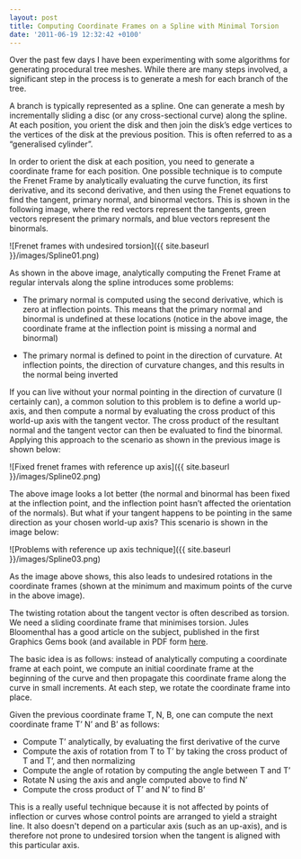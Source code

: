 ```yaml
---
layout: post
title: Computing Coordinate Frames on a Spline with Minimal Torsion
date: '2011-06-19 12:32:42 +0100'
---
```


Over the past few days I have been experimenting with some algorithms for generating procedural tree meshes. While there are many steps involved, a significant step in the process is to generate a mesh for each branch of the tree.

A branch is typically represented as a spline. One can generate a mesh by incrementally sliding a disc (or any cross-sectional curve) along the spline. At each position, you orient the disk and then join the disk’s edge vertices to the vertices of the disk at the previous position. This is often referred to as a “generalised cylinder”.

In order to orient the disk at each position, you need to generate a coordinate frame for each position. One possible technique is to compute the Frenet Frame by analytically evaluating the curve function, its first derivative, and its second derivative, and then using the Frenet equations to find the tangent, primary normal, and binormal vectors. This is shown in the following image, where the red vectors represent the tangents, green vectors represent the primary normals, and blue vectors represent the binormals.

![Frenet frames with undesired torsion]({{ site.baseurl }}/images/Spline01.png)

As shown in the above image, analytically computing the Frenet Frame at regular intervals along the spline introduces some problems:

* The primary normal is computed using the second derivative, which is zero at inflection points. This means that the primary normal and binormal is undefined at these locations (notice in the above image, the coordinate frame at the inflection point is missing a normal and binormal)

* The primary normal is defined to point in the direction of curvature. At inflection points, the direction of curvature changes, and this results in the normal being inverted

If you can live without your normal pointing in the direction of curvature (I certainly can), a common solution to this problem is to define a world up-axis, and then compute a normal by evaluating the cross product of this world-up axis with the tangent vector. The cross product of the resultant normal and the tangent vector can then be evaluated to find the binormal. Applying this approach to the scenario as shown in the previous image is shown below:

![Fixed frenet frames with reference up axis]({{ site.baseurl }}/images/Spline02.png)

The above image looks a lot better (the normal and binormal has been fixed at the inflection point, and the inflection point hasn’t affected the orientation of the normals). But what if your tangent happens to be pointing in the same direction as your chosen world-up axis? This scenario is shown in the image below:

![Problems with reference up axis technique]({{ site.baseurl }}/images/Spline03.png)

As the image above shows, this also leads to undesired rotations in the coordinate frames (shown at the minimum and maximum points of the curve in the above image).

The twisting rotation about the tangent vector is often described as torsion. We need a sliding coordinate frame that minimises torsion. Jules Bloomenthal has a good article on the subject, published in the first Graphics Gems book (and available in PDF form [here](http://www.unchainedgeometry.com/jbloom/pdf/ref-frames.pdf").

The basic idea is as follows: instead of analytically computing a coordinate frame at each point, we compute an initial coordinate frame at the beginning of the curve and then propagate this coordinate frame along the curve in small increments. At each step, we rotate the coordinate frame into place.

Given the previous coordinate frame T, N, B, one can compute the next coordinate frame T’ N’ and B’ as follows:

* Compute T’ analytically, by evaluating the first derivative of the curve
* Compute the axis of rotation from T to T’ by taking the cross product of T and T’, and then normalizing
* Compute the angle of rotation by computing the angle between T and T’
* Rotate N using the axis and angle computed above to find N’
* Compute the cross product of T’ and N’ to find B’

This is a really useful technique because it is not affected by points of inflection or curves whose control points are arranged to yield a straight line. It also doesn't depend on a particular axis (such as an up-axis), and is therefore not prone to undesired torsion when the tangent is aligned with this particular axis.
